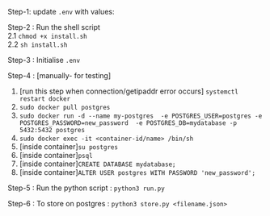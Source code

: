 Step-1: update `.env` with values:

Step-2 : Run the shell script  
2.1 `chmod +x install.sh`  
2.2 `sh install.sh`  

Step-3 : Initialise `.env`  

Step-4 : [manually- for testing]
1. [run this step when connection/getipaddr error occurs] `systemctl restart docker`
2. `sudo docker pull postgres`
3. `sudo docker run -d --name my-postgres  -e POSTGRES_USER=postgres -e POSTGRES_PASSWORD=new_password  -e POSTGRES_DB=mydatabase -p 5432:5432 postgres`
4. `sudo docker exec -it <container-id/name> /bin/sh`
5. [inside container]`su postgres` 
6. [inside container]`psql`
7. [inside container]`CREATE DATABASE mydatabase;`
8. [inside container]`ALTER USER postgres WITH PASSWORD 'new_password';`

Step-5 : Run the python script : `python3 run.py`

Step-6 : To store on postgres :  `python3 store.py <filename.json>`